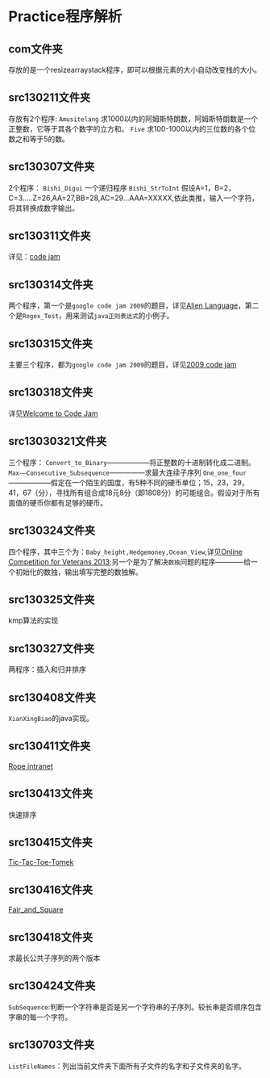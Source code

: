 # Practice程序解析

## com文件夹

存放的是一个resizearraystack程序，即可以根据元素的大小自动改变栈的大小。

## src130211文件夹

存放有2个程序:
`Amusitelang`
  求1000以内的阿姆斯特朗数，阿姆斯特朗数是一个正整数，它等于其各个数字的立方和。
`Five` 
  求100-1000以内的三位数的各个位数之和等于5的数。

## src130307文件夹

2个程序：
`Bishi_Digui`
  一个递归程序
`Bishi_StrToInt`
  假设A=1，B=2，C=3.....Z=26,AA=27,BB=28,AC=29...AAA=XXXXX,依此类推，输入一个字符，将其转换成数字输出。

## src130311文件夹

详见：[code jam](https://code.google.com/codejam/contest/dashboard?c=351101)

## src130314文件夹

两个程序，第一个是`google code jam 2009`的题目，详见[Alien Language](https://code.google.com/codejam/contest/90101/dashboard#s=p0)，第二个是`Regex_Test`，用来测试`java正则表达式`的小例子。

## src130315文件夹

主要三个程序，都为`google code jam 2009`的题目，详见[2009 code jam](https://code.google.com/codejam/contest/90101/dashboard#s=p1)

## src130318文件夹
	  
详见[Welcome to Code Jam](https://code.google.com/codejam/contest/90101/dashboard#s=p2)
## src13030321文件夹

三个程序：
`Convert_to_Binary`——————将正整数的十进制转化成二进制。
`Max——Consecutive_Subsequence`—————求最大连续子序列
`One_one_four`——————假定在一个陌生的国度，有5种不同的硬币单位；15，23，29，41，67（分），寻找所有组合成18元8分（即1808分）的可能组合。假设对于所有面值的硬币你都有足够的硬币。

## src130324文件夹

四个程序，其中三个为：`Baby_height,Hedgemoney,Ocean_View`,详见[Online Competition for Veterans 2013](https://code.google.com/codejam/contest/2334486/dashboard);另一个是为了解决`数独`问题的程序————给一个初始化的数独，输出填写完整的数独解。

## src130325文件夹

kmp算法的实现

## src130327文件夹

两程序：插入和归并排序

## src130408文件夹

`XianXingBiao`的java实现。

## src130411文件夹

[Rope intranet](https://code.google.com/codejam/contest/619102/dashboard)

## src130413文件夹

快速排序

## src130415文件夹

[Tic-Tac-Toe-Tomek](https://code.google.com/codejam/contest/2270488/dashboard)

## src130416文件夹

[Fair_and_Square](https://code.google.com/codejam/contest/2270488/dashboard#s=p2)
## src130418文件夹

求最长公共子序列的两个版本

## src130424文件夹

`SubSequence`:判断一个字符串是否是另一个字符串的子序列。较长串是否顺序包含字串的每一个字符。

## src130703文件夹

`ListFileNames`：列出当前文件夹下面所有子文件的名字和子文件夹的名字。


